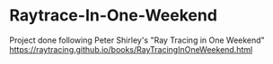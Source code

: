 # Raytrace-In-One-Weekend
Project done following Peter Shirley's "Ray Tracing in One Weekend"
https://raytracing.github.io/books/RayTracingInOneWeekend.html
